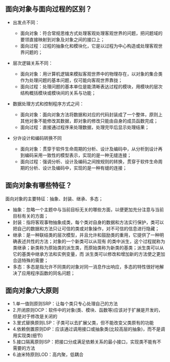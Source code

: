 ## 面向对象与面向过程的区别？
- 出发点不同：
	- 面向对象：符合常规思维方式处理客观处理客观世界的问题，把问题域的要领直接映射到对象及对象之间的接口上；
	- 面向过程：过程的抽象化和模块化，它是以过程为中心构造或处理客观世界问题的；

- 层次逻辑关系不同：
	- 面向对象：用计算机逻辑来模拟客观世界中的物理存在，以对象的集合类作为处理问题的基本问题，仅可能向客观世界靠拢；
	- 面向过程：处理问题的基本单位是能清晰表达过程的模块，用模块的层次结构概括模块或模块间的关系与功能；

- 数据处理方式和控制程序方式之间：
	- 面向对象：面向对象方法将数据和对应的代码封装成了一个整体，原则上其他对象不能修改其数据，即对象的修改只能由自身的成员函数完成；
	- 面向过程：直接通过程序来处理数据，处理完毕后显示处理结果；

- 分许设计和编码转换不同
	- 面向对象：贯穿于软件生命周期的分析、设计及编码中，从分析到设计再到编码采用一致性的模型表示，实现的是一种无缝连接；
	- 面向过程：强调分析、设计及编码之间按规则的转换，贯穿于软件生命周期的分析、设计及编码中，实现的是一种有缝的连接；

## 面向对象有哪些特征？

面向对象的主要特征：抽象、封装、继承、多态；
- 抽象：忽略一个主题中与当前目标无关的哪些方面，以便更加充分注意与当前目标有关的方面；
- 封装：指将客观事物抽象成类，每个类对自身的数据和方法实行保护，类可以把自己的数据和方法只让可信的类或对象操作，对不可信的信息进行隐藏；
- 继承：是一种联结类的层次模型，并且允许和鼓励类的重用，它提供了一种明确表述共性的方法；对象的一个新类可以从现有
					 的类中派生，这个过程就称为类继承；新类称为原始类的派生类，而原始类称为新类的基类；派生类可以从它的基类中继承方法和实例变量，而
					 派生类可以修改和增加新的方法使之更加合适特殊的需要；
- 多态：多态是指允许不同类的对象对同一消息作出响应，多态的特性很好地解决了应用程序函数的同名问题；

## 面向对象六大原则
- 1.单一值则原则SRP：让每个类只专心处理自己的方法
- 2.开闭原则OCP：软件中的对象(类、模块、函数等)应该对于扩展是开发的，但是对于修改是关闭的
- 3.里式替换原则LSP：子类可以去扩展父类，但不能改变父类原有的功能
- 4.依赖倒置原则DIP：应该通过调用接口或抽象类(比较高层的抽象)，而不是调用实现类(细节)
- 5.接口隔离原则ISP：把接口分成满足依赖关系的最小接口，实现类不能有不需要的方法
- 6.迪米特原则LOD：高内聚，低耦合
